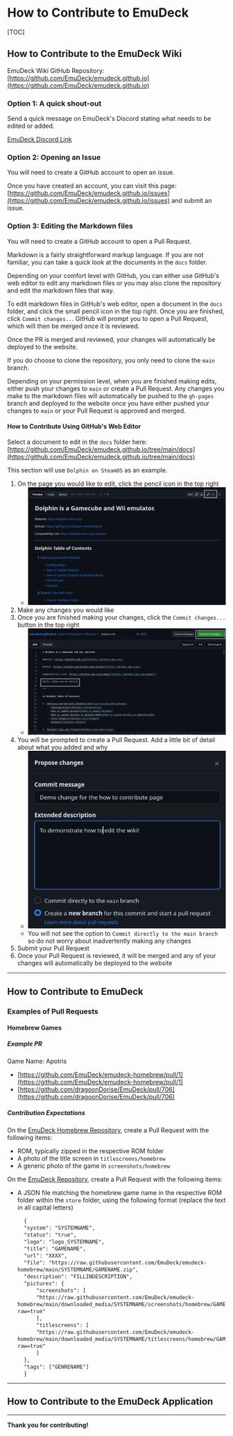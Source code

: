 # How to Contribute to EmuDeck

[TOC]

## How to Contribute to the EmuDeck Wiki

EmuDeck Wiki GitHub Repository: [https://github.com/EmuDeck/emudeck.github.io](https://github.com/EmuDeck/emudeck.github.io)

### Option 1: A quick shout-out

Send a quick message on EmuDeck's Discord stating what needs to be edited or added.

[EmuDeck Discord Link](https://discord.gg/b9F7GpXtFP)

### Option 2: Opening an Issue

You will need to create a GitHub account to open an issue.

Once you have created an account, you can visit this page: [https://github.com/EmuDeck/emudeck.github.io/issues](https://github.com/EmuDeck/emudeck.github.io/issues) and submit an issue. 

### Option 3: Editing the Markdown files

You will need to create a GitHub account to open a Pull Request.

Markdown is a fairly straightforward markup language. If you are not familiar, you can take a quick look at the documents in the `docs` folder. 

Depending on your comfort level with GitHub, you can either use GitHub's web editor to edit any markdown files or you may also clone the repository and edit the markdown files that way. 

To edit markdown files in GitHub's web editor, open a document in the `docs` folder, and click the small pencil icon in the top right. Once you are finished, click `Commit changes..`. GitHub will prompt you to open a Pull Request, which will then be merged once it is reviewed. 

Once the PR is merged and reviewed, your changes will automatically be deployed to the website.

If you do choose to clone the repository, you only need to clone the `main` branch. 

Depending on your permission level, when you are finished making edits, either push your changes to `main` or create a Pull Request. Any changes you make to the markdown files will automatically be pushed to the `gh-pages` branch and deployed to the website once you have either pushed your changes to `main` or your Pull Request is approved and merged.  

#### How to Contribute Using GitHub's Web Editor

Select a document to edit in the `docs` folder here: [https://github.com/EmuDeck/emudeck.github.io/tree/main/docs](https://github.com/EmuDeck/emudeck.github.io/tree/main/docs)

This section will use `Dolphin on SteamOS` as an example.

1. On the page you would like to edit, click the pencil icon in the top right
    * ![How to Contribute to the Wiki 1](./assets/how-to-contribute-1.png)
2. Make any changes you would like
3. Once you are finished making your changes, click the `Commit changes...` button in the top right
    * ![How to Contribute to the Wiki 2](./assets/how-to-contribute-2.png)
4. You will be prompted to create a Pull Request. Add a little bit of detail about what you added and why
    * ![How to Contribute to the Wiki 3](./assets/how-to-contribute-3.png)
    * You will not see the option to `Commit directly to the main branch` so do not worry about inadvertently making any changes
5. Submit your Pull Request
6. Once your Pull Request is reviewed, it will be merged and any of your changes will automatically be deployed to the website

***

## How to Contribute to EmuDeck

### Examples of Pull Requests

#### Homebrew Games

##### Example PR

Game Name: Apotris

* [https://github.com/EmuDeck/emudeck-homebrew/pull/1](https://github.com/EmuDeck/emudeck-homebrew/pull/1)
* [https://github.com/dragoonDorise/EmuDeck/pull/706](https://github.com/dragoonDorise/EmuDeck/pull/706)

##### Contribution Expectations

On the [EmuDeck Homebrew Repository](https://github.com/EmuDeck/emudeck-homebrew), create a Pull Request with the following items:

* ROM, typically zipped in the respective ROM folder
* A photo of the title screen in `titlescreens/homebrew`
* A generic photo of the game in `screenshots/homebrew`

On the [EmuDeck Repository](https://github.com/dragoonDorise/EmuDeckhttps://github.com/dragoonDorise/EmuDeck), create a Pull Request with the following items:

* A JSON file matching the homebrew game name in the respective ROM folder within the `store` folder, using the following format (replace the text in all capital letters)

        {
        "system": "SYSTEMNAME",
        "status": "true",
        "logo": "logo_SYSTEMNAME",
        "title": "GAMENAME",
        "url": "XXXX",
        "file": "https://raw.githubusercontent.com/EmuDeck/emudeck-homebrew/main/SYSTEMNAME/GAMENAME.zip",
        "description": "FILLINDESCRIPTION",
        "pictures": {
            "screenshots": [
            "https://raw.githubusercontent.com/EmuDeck/emudeck-homebrew/main/downloaded_media/SYSTEMNAME/screenshots/homebrew/GAMENAME.png?raw=true"
            ],
            "titlescreens": [
            "https://raw.githubusercontent.com/EmuDeck/emudeck-homebrew/main/downloaded_media/SYSTEMNAME/titlescreens/homebrew/GAMENAME.png?raw=true"
            ]
        },
        "tags": ["GENRENAME"]
        }

***

## How to Contribute to the EmuDeck Application

***

**Thank you for contributing!**